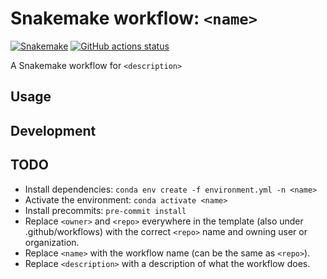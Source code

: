 # Snakemake workflow: `<name>`

[![Snakemake](https://img.shields.io/badge/snakemake-≥7.16.0-brightgreen.svg)](https://snakemake.github.io)
[![GitHub actions status](https://github.com/<owner>/<repo>/workflows/Tests/badge.svg?branch=main)](https://github.com/<owner>/<repo>/actions?query=branch%3Amain+workflow%3ATests)

A Snakemake workflow for `<description>`

## Usage

## Development

## TODO

- Install dependencies: `conda env create -f environment.yml -n <name>`
- Activate the environment: `conda activate <name>`
- Install precommits: `pre-commit install`
- Replace `<owner>` and `<repo>` everywhere in the template (also under .github/workflows) with the correct `<repo>` name and owning user or organization.
- Replace `<name>` with the workflow name (can be the same as `<repo>`).
- Replace `<description>` with a description of what the workflow does.
